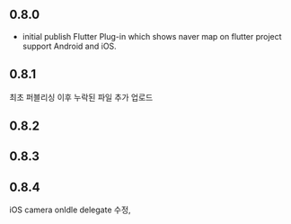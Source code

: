 ## 0.8.0
- initial publish
Flutter Plug-in which shows naver map on flutter project support Android and iOS.


## 0.8.1
최초 퍼블리싱 이후 누락된 파일 추가 업로드

## 0.8.2

## 0.8.3

## 0.8.4
iOS camera onIdle delegate 수정,